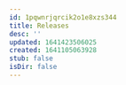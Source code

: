 ```yaml
---
id: 1pqwnrjqrcik2o1e8xzs344
title: Releases
desc: ''
updated: 1641423506025
created: 1641105063928
stub: false
isDir: false
---
```



